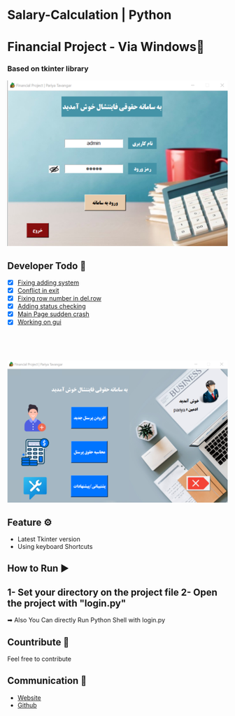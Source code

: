# Salary-Calculation | Python
# Financial Project - Via Windows📑
### Based on tkinter library

![login.png](img/rmimg/login.png)

## Developer Todo 📝
- [x] [Fixing adding system]()
- [x] [Conflict in exit]()
- [x] [Fixing row number in del.row]()
- [x] [Adding status checking]()
- [x] [Main Page sudden crash]()
- [x] [Working on gui]()

<br> <br> <br>

![menu.png](img/rmimg/menu.png)

## Feature ⚙
* Latest Tkinter version
* Using keyboard Shortcuts


## How to Run ▶
1- Set your directory on the project file
2- Open the project with "login.py"
-------------------
➡ Also You Can directly Run Python Shell with login.py

## Countribute 🤝
Feel free to contribute

## Communication 💌
* [Website](https://www.pariya-tavangar.ir)
* [Github](https://github.com/Ptavangar)
